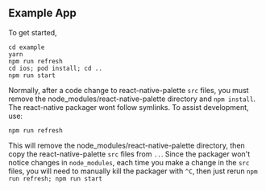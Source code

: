 ## Example App

To get started,

```
cd example
yarn
npm run refresh
cd ios; pod install; cd ..
npm run start
```

Normally, after a code change to react-native-palette `src` files,
you must remove the node_modules/react-native-palette directory
and `npm install`.  The react-native packager wont follow symlinks.
To assist development, use:

```
npm run refresh
```

This will remove the node_modules/react-native-palette directory, then
copy the react-native-palette `src` files from `..`.
Since the packager won't notice changes in `node_modules`,
each time you make a change in the `src` files, you will need to
manually kill the packager with `^C`, then just rerun `npm run refresh; npm run start`
